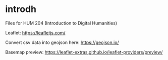 # introdh
Files for HUM 204 (Introduction to Digital Humanities)

Leaflet: https://leafletjs.com/

Convert csv data into geojson here: https://geojson.io/

Basemap preview: https://leaflet-extras.github.io/leaflet-providers/preview/

